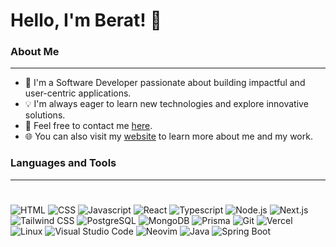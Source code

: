 # Hello, I'm Berat! 👋

### About Me

---

- 🌱 I'm a Software Developer passionate about building impactful and user-centric applications.
- 💡 I'm always eager to learn new technologies and explore innovative solutions.
- 💬 Feel free to contact me [here](mailto:berat.d7599@gmail.com).
- 🌐 You can also visit my [website](https://berat-portfolio.vercel.app/) to learn more about me and my work.

### Languages and Tools

---

#

![HTML](https://img.shields.io/badge/HTML-E34F26?style=for-the-badge&logo=html5&logoColor=white) ![CSS](https://img.shields.io/badge/CSS-1572B6?style=for-the-badge&logo=CSS3&logoColor=white) ![Javascript](https://img.shields.io/badge/Javascript-F7DF1E?style=for-the-badge&logo=javascript&logoColor=black) ![React](https://img.shields.io/badge/React-20232A?style=for-the-badge&logo=react&logoColor=61DAFB) ![Typescript](https://img.shields.io/badge/Typescript-3178C6?style=for-the-badge&logo=typescript&logoColor=white) ![Node.js](https://img.shields.io/badge/Node.js-339933?style=for-the-badge&logo=node.js&logoColor=white) ![Next.js](https://img.shields.io/badge/Nextjs-000000?style=for-the-badge&logo=next.js&logoColor=white) ![Tailwind CSS](https://img.shields.io/badge/tailwindcss-06B6D4?style=for-the-badge&logo=tailwindcss&logoColor=white) ![PostgreSQL](https://img.shields.io/badge/PostgreSQL-336791?style=for-the-badge&logo=postgreSQL&logoColor=white) ![MongoDB](https://img.shields.io/badge/MongoDB-47A248?style=for-the-badge&logo=mongodb&logoColor=white) ![Prisma](https://img.shields.io/badge/Prisma-2D3748?style=for-the-badge&logo=Prisma&logoColor=white) ![Git](https://img.shields.io/badge/git-F05032?style=for-the-badge&logo=git&logoColor=white) ![Vercel](https://img.shields.io/badge/vercel-000000?style=for-the-badge&logo=vercel&logoColor=white) ![Linux](https://img.shields.io/badge/Linux-FCC624?style=for-the-badge&logo=Linux&logoColor=black) ![Visual Studio Code](https://img.shields.io/badge/visual--studio--code-20232A?style=for-the-badge&logo=visualstudiocode&logoColor=007ACC) ![Neovim](https://img.shields.io/badge/Neovim-57A143?style=for-the-badge&logo=neovim&logoColor=white) ![Java](https://img.shields.io/badge/Java-B3D6D6?style=for-the-badge&logo=java&logoColor=white) ![Spring Boot](https://img.shields.io/badge/Spring%20Boot-47A248?style=for-the-badge&logo=springboot&logoColor=white)
